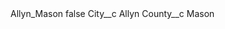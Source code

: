<?xml version="1.0" encoding="UTF-8"?>
<CustomMetadata xmlns="http://soap.sforce.com/2006/04/metadata" xmlns:xsi="http://www.w3.org/2001/XMLSchema-instance" xmlns:xsd="http://www.w3.org/2001/XMLSchema">
    <label>Allyn_Mason</label>
    <protected>false</protected>
    <values>
        <field>City__c</field>
        <value xsi:type="xsd:string">Allyn</value>
    </values>
    <values>
        <field>County__c</field>
        <value xsi:type="xsd:string">Mason</value>
    </values>
</CustomMetadata>

